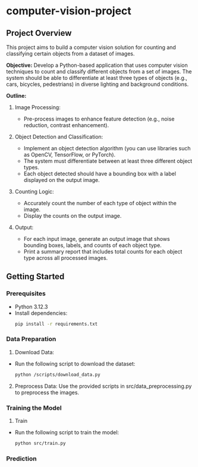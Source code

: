 # computer-vision-project

## Project Overview
This project aims to build a computer vision solution for counting and classifying certain objects from a dataset of images.

**Objective:** 
Develop a Python-based application that uses computer vision techniques to count and classify different objects from a set of images. The system should be able to differentiate at least three types of objects (e.g., cars, bicycles, pedestrians) in diverse lighting and background conditions. 

**Outline:**
1. Image Processing:
    - Pre-process images to enhance feature detection (e.g., noise reduction, contrast enhancement).

2. Object Detection and Classification:
    - Implement an object detection algorithm (you can use libraries such as OpenCV, TensorFlow, or PyTorch).
    - The system must differentiate between at least three different object types.
    - Each object detected should have a bounding box with a label displayed on the output image.

3.	Counting Logic:
    - Accurately count the number of each type of object within the image.
    - Display the counts on the output image.

4.	Output:
    - For each input image, generate an output image that shows bounding boxes, labels, and counts of each object type.
    - Print a summary report that includes total counts for each object type across all processed images.

## Getting Started

### Prerequisites
- Python 3.12.3
- Install dependencies:
  ```bash
  pip install -r requirements.txt

### Data Preparation

1. Download Data:
- Run the following script to download the dataset:

  ```bash
  python /scripts/download_data.py

2. Preprocess Data:
Use the provided scripts in src/data_preprocessing.py to preprocess the images.

### Training the Model

1. Train
- Run the following script to train the model:

  ```bash
  python src/train.py

### Prediction
